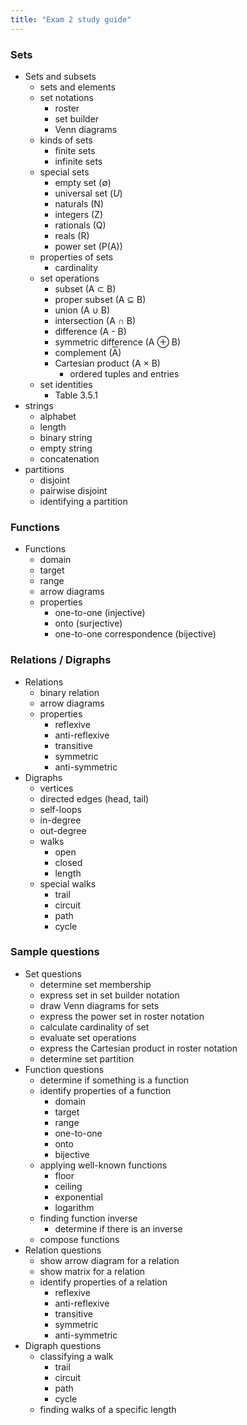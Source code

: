```yaml
---
title: "Exam 2 study guide"
---
```


### Sets
* Sets and subsets
  * sets and elements
  * set notations
    * roster
    * set builder
    * Venn diagrams
  * kinds of sets
    * finite sets
    * infinite sets
  * special sets
    * empty set (&empty;)
    * universal set (*U*)
    * naturals (N)
    * integers (Z)
    * rationals (Q)
    * reals (R)
    * power set (P(A))
  * properties of sets
    * cardinality
  * set operations
    * subset (A &sub; B)
    * proper subset (A &sube; B)
    * union (A &cup; B)
    * intersection (A &cap; B)
    * difference (A - B)
    * symmetric difference (A &oplus; B)
    * complement (<span style="text-decoration: overline">A</span>)
    * Cartesian product (A &times; B)
      * ordered tuples and entries
  * set identities
    * Table 3.5.1
* strings
  * alphabet
  * length
  * binary string
  * empty string
  * concatenation
* partitions
  * disjoint
  * pairwise disjoint
  * identifying a partition

### Functions
* Functions
  * domain
  * target
  * range
  * arrow diagrams
  * properties
    * one-to-one (injective)
    * onto (surjective)
    * one-to-one correspondence (bijective)

### Relations / Digraphs
* Relations
  * binary relation
  * arrow diagrams
  * properties
    * reflexive
    * anti-reflexive
    * transitive
    * symmetric
    * anti-symmetric
* Digraphs
  * vertices
  * directed edges (head, tail)
  * self-loops
  * in-degree
  * out-degree
  * walks
    * open
    * closed
    * length
  * special walks
    * trail
    * circuit
    * path
    * cycle

### Sample questions
* Set questions
  * determine set membership
  * express set in set builder notation
  * draw Venn diagrams for sets
  * express the power set in roster notation
  * calculate cardinality of set
  * evaluate set operations
  * express the Cartesian product in roster notation
  * determine set partition
* Function questions
  * determine if something is a function
  * identify properties of a function
    * domain
    * target
    * range
    * one-to-one
    * onto
    * bijective
  * applying well-known functions
    * floor
    * ceiling
    * exponential
    * logarithm
  * finding function inverse
    * determine if there is an inverse
  * compose functions
* Relation questions
  * show arrow diagram for a relation
  * show matrix for a relation
  * identify properties of a relation
    * reflexive
    * anti-reflexive
    * transitive
    * symmetric
    * anti-symmetric
* Digraph questions
  * classifying a walk
    * trail
    * circuit
    * path
    * cycle
  * finding walks of a specific length
